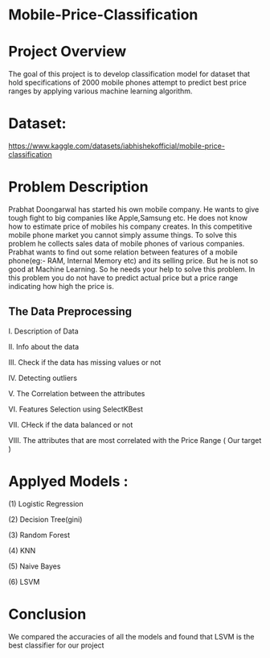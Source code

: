 # Mobile-Price-Classification


# Project Overview
The goal of this project is to develop classification model for dataset that hold specifications of 2000 mobile phones attempt to predict best price ranges by applying various machine learning algorithm.

# Dataset:
https://www.kaggle.com/datasets/iabhishekofficial/mobile-price-classification



# Problem Description

Prabhat Doongarwal  has started his own mobile company. He wants to give tough fight to big companies like Apple,Samsung etc. He does not know how to estimate price of mobiles his company creates. In this competitive mobile phone market you cannot simply assume things. To solve this problem he collects sales data of mobile phones of various companies. Prabhat wants to find out some relation between features of a mobile phone(eg:- RAM, Internal Memory etc) and its selling price. But he is not so good at Machine Learning. So he needs your help to solve this problem. In this problem you do not have to predict actual price but a price range indicating how high the price is.

## The Data Preprocessing

I. Description of Data

II. Info about the data

III. Check if the data has missing values or not

IV. Detecting outliers

V. The Correlation between the attributes

VI. Features Selection using SelectKBest

VII. CHeck if the data balanced or not 

VIII. The attributes that are most correlated with the Price Range ( Our target )

# Applyed Models :

(1) Logistic Regression

(2) Decision Tree(gini)

(3) Random Forest

(4) KNN

(5) Naive Bayes

(6) LSVM

# Conclusion

We compared the accuracies of all the models and found that LSVM is the best classifier for our project





